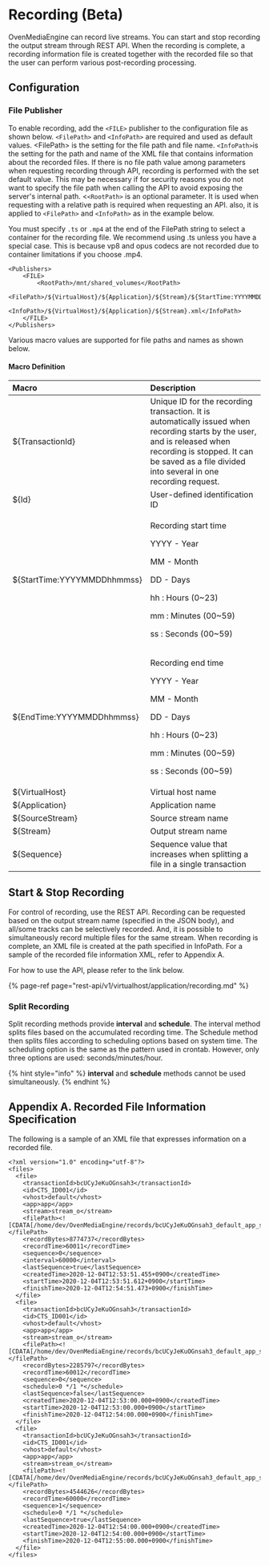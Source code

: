 # Recording \(Beta\)

OvenMediaEngine can record live streams. You can start and stop recording the output stream through REST API. When the recording is complete, a recording information file is created together with the recorded file so that the user can perform various post-recording processing.

## Configuration

### File Publisher

To enable recording, add the `<FILE>` publisher to the configuration file as shown below. `<FilePath>` and `<InfoPath>` are required and used as default values. &lt;FilePath&gt; is the setting for the file path and file name. `<InfoPath>`is the setting for the path and name of the XML file that contains information about the recorded files. If there is no file path value among parameters when requesting recording through API, recording is performed with the set default value. This may be necessary if for security reasons you do not want to specify the file path when calling the API to avoid exposing the server's internal path. &lt;`<RootPath>` is an optional parameter. It is used when requesting with a relative path is required when requesting an API. also, it is applied to `<FilePath>` and `<InfoPath>` as in the example below.

You must specify `.ts` or `.mp4` at the end of the FilePath string to select a container for the recording file. We recommend using .ts unless you have a special case. This is because vp8 and opus codecs are not recorded due to container limitations if you choose .mp4.

```markup
<Publishers>
	<FILE>
		<RootPath>/mnt/shared_volumes</RootPath>
		<FilePath>/${VirtualHost}/${Application}/${Stream}/${StartTime:YYYYMMDDhhmmss}_${EndTime:YYYYMMDDhhmmss}.ts</FilePath>
		<InfoPath>/${VirtualHost}/${Application}/${Stream}.xml</InfoPath>
	</FILE>
</Publishers>
```

Various macro values are supported for file paths and names as shown below.

#### Macro Definition

<table>
  <thead>
    <tr>
      <th style="text-align:left">Macro</th>
      <th style="text-align:left">Description</th>
    </tr>
  </thead>
  <tbody>
    <tr>
      <td style="text-align:left">${TransactionId}</td>
      <td style="text-align:left">Unique ID for the recording transaction. It is automatically issued when
        recording starts by the user, and is released when recording is stopped.
        It can be saved as a file divided into several in one recording request.</td>
    </tr>
    <tr>
      <td style="text-align:left">${Id}</td>
      <td style="text-align:left">User-defined identification ID</td>
    </tr>
    <tr>
      <td style="text-align:left">${StartTime:YYYYMMDDhhmmss}</td>
      <td style="text-align:left">
        <p>Recording start time</p>
        <p>YYYY - Year</p>
        <p>MM - Month</p>
        <p>DD - Days</p>
        <p>hh : Hours (0~23)</p>
        <p>mm : Minutes (00~59)</p>
        <p>ss : Seconds (00~59)</p>
      </td>
    </tr>
    <tr>
      <td style="text-align:left">${EndTime:YYYYMMDDhhmmss}</td>
      <td style="text-align:left">
        <p>Recording end time</p>
        <p>YYYY - Year</p>
        <p>MM - Month</p>
        <p>DD - Days</p>
        <p>hh : Hours (0~23)</p>
        <p>mm : Minutes (00~59)</p>
        <p>ss : Seconds (00~59)</p>
      </td>
    </tr>
    <tr>
      <td style="text-align:left">${VirtualHost}</td>
      <td style="text-align:left">Virtual host name</td>
    </tr>
    <tr>
      <td style="text-align:left">${Application}</td>
      <td style="text-align:left">Application name</td>
    </tr>
    <tr>
      <td style="text-align:left">${SourceStream}</td>
      <td style="text-align:left">Source stream name</td>
    </tr>
    <tr>
      <td style="text-align:left">${Stream}</td>
      <td style="text-align:left">Output stream name</td>
    </tr>
    <tr>
      <td style="text-align:left">${Sequence}</td>
      <td style="text-align:left">Sequence value that increases when splitting a file in a single transaction</td>
    </tr>
  </tbody>
</table>

#### 

## Start & Stop Recording

For control of recording, use the REST API. Recording can be requested based on the output stream name \(specified in the JSON body\), and all/some tracks can be selectively recorded. And, it is possible to simultaneously record multiple files for the same stream. When recording is complete, an XML file is created at the path specified in InfoPath. For a sample of the recorded file information XML, refer to Appendix A.

For how to use the API, please refer to the link below.

{% page-ref page="rest-api/v1/virtualhost/application/recording.md" %}

### Split Recording

Split recording methods provide **interval** and **schedule**.  The interval method splits files based on the accumulated recording time. The Schedule method then splits files according to scheduling options based on system time. The scheduling option is the same as the pattern used in crontab. However, only three options are used: seconds/minutes/hour.

{% hint style="info" %}
**interval** and **schedule** methods cannot be used simultaneously. 
{% endhint %}

## Appendix A. Recorded File Information Specification

The following is a sample of an XML file that expresses information on a recorded file.

```markup
<?xml version="1.0" encoding="utf-8"?>
<files>
  <file>
    <transactionId>bcUCyJeKuOGnsah3</transactionId>
    <id>CTS_ID001</id>
    <vhost>default</vhost>
    <app>app</app>
    <stream>stream_o</stream>
    <filePath><![CDATA[/home/dev/OvenMediaEngine/records/bcUCyJeKuOGnsah3_default_app_stream_o_20201204005351_20201204005405.ts]]></filePath>
    <recordBytes>8774737</recordBytes>
    <recordTime>60011</recordTime>
    <sequence>0</sequence>
    <interval>60000</interval>
    <lastSequence>true</lastSequence>
    <createdTime>2020-12-04T12:53:51.455+0900</createdTime>
    <startTime>2020-12-04T12:53:51.612+0900</startTime>
    <finishTime>2020-12-04T12:54:51.473+0900</finishTime>
  </file>
  <file>
    <transactionId>bcUCyJeKuOGnsah3</transactionId>
    <id>CTS_ID001</id>
    <vhost>default</vhost>
    <app>app</app>
    <stream>stream_o</stream>
    <filePath><![CDATA[/home/dev/OvenMediaEngine/records/bcUCyJeKuOGnsah3_default_app_stream_o_20201204005408_20201204005412.ts]]></filePath>
    <recordBytes>2285797</recordBytes>
    <recordTime>60012</recordTime>
    <sequence>0</sequence>
    <schedule>0 */1 *</schedule>
    <lastSequence>false</lastSequence>
    <createdTime>2020-12-04T12:53:00.000+0900</createdTime>
    <startTime>2020-12-04T12:53:00.000+0900</startTime>
    <finishTime>2020-12-04T12:54:00.000+0900</finishTime>
  </file>
  <file>
    <transactionId>bcUCyJeKuOGnsah3</transactionId>
    <id>CTS_ID001</id>
    <vhost>default</vhost>
    <app>app</app>
    <stream>stream_o</stream>
    <filePath><![CDATA[/home/dev/OvenMediaEngine/records/bcUCyJeKuOGnsah3_default_app_stream_o_20201204005415_20201204005422.ts]]></filePath>
    <recordBytes>4544626</recordBytes>
    <recordTime>60000</recordTime>
    <sequence>1</sequence>
    <schedule>0 */1 *</schedule>
    <lastSequence>true</lastSequence>
    <createdTime>2020-12-04T12:54:00.000+0900</createdTime>
    <startTime>2020-12-04T12:54:00.000+0900</startTime>
    <finishTime>2020-12-04T12:55:00.000+0900</finishTime>
  </file>
</files>
```



